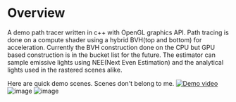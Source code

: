 # Overview
A demo path tracer written in c++ with OpenGL graphics API. 
Path tracing is done on a compute shader using a hybrid BVH(top and bottom) for acceleration.
Currently the BVH construction done on the CPU but GPU based construction is in the bucket list for the future. 
The estimator can sample emissive lights using NEE(Next Even Estimation) and the analytical lights used in the rastered scenes alike.

Here are quick demo scenes. Scenes don't belong to me. 
[![Demo video](https://github.com/user-attachments/assets/0f1154a5-f9fc-41b5-ba77-01502016a833)](https://www.youtube.com/watch?v=0LtYzlawqec&t=38s)
![image](https://github.com/user-attachments/assets/bd9f15d4-54cd-46c2-80bc-5cca696cff8b)
![image](https://github.com/user-attachments/assets/5ae284cb-3443-42b4-841d-3d111443e79f)
